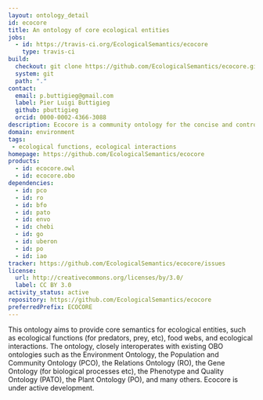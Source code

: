 ```yaml
---
layout: ontology_detail
id: ecocore
title: An ontology of core ecological entities
jobs:
  - id: https://travis-ci.org/EcologicalSemantics/ecocore
    type: travis-ci
build:
  checkout: git clone https://github.com/EcologicalSemantics/ecocore.git
  system: git
  path: "."
contact:
  email: p.buttigieg@gmail.com
  label: Pier Luigi Buttigieg
  github: pbuttigieg
  orcid: 0000-0002-4366-3088
description: Ecocore is a community ontology for the concise and controlled description of ecological traits of organisms.
domain: environment
tags:
 - ecological functions, ecological interactions
homepage: https://github.com/EcologicalSemantics/ecocore
products:
  - id: ecocore.owl
  - id: ecocore.obo
dependencies:
  - id: pco
  - id: ro
  - id: bfo
  - id: pato
  - id: envo
  - id: chebi
  - id: go
  - id: uberon
  - id: po
  - id: iao
tracker: https://github.com/EcologicalSemantics/ecocore/issues
license:
  url: http://creativecommons.org/licenses/by/3.0/
  label: CC BY 3.0
activity_status: active
repository: https://github.com/EcologicalSemantics/ecocore
preferredPrefix: ECOCORE
---
```


This ontology aims to provide core semantics for ecological entities, such as ecological functions (for predators, prey, etc), food webs, and ecological interactions. The ontology, closely interoperates with existing OBO ontologies such as the Environment Ontology, the Population and Community Ontology (PCO), the Relations Ontology (RO), the Gene Ontology (for biological processes etc), the Phenotype and Quality Ontology (PATO), the Plant Ontology (PO), and many others. Ecocore is under active development.
